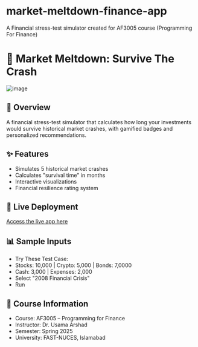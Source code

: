 # market-meltdown-finance-app
A Financial stress-test simulator created for AF3005 course (Programming For Finance)
# 💸 Market Meltdown: Survive The Crash
![image](https://github.com/user-attachments/assets/6cd36595-1c4b-448c-bb70-d4fe3578e0bb)

## 📌 Overview
A financial stress-test simulator that calculates how long your investments would survive historical market crashes, with gamified badges and personalized recommendations.

## ✨ Features
- Simulates 5 historical market crashes
- Calculates "survival time" in months
- Interactive visualizations
- Financial resilience rating system

## 🚀 Live Deployment
[Access the live app here](https://market-meltdown-finance-app-lswgq9kavgmnuojvocxmrj.streamlit.app/)

## 📊 Sample Inputs
- Try These Test Case:
- Stocks: 10,000 | Crypto: 5,000 | Bonds: 7,0000
- Cash: 3,000 | Expenses: 2,000
- Select "2008 Financial Crisis"
- Run

## 📝 Course Information
- Course: AF3005 – Programming for Finance
- Instructor: Dr. Usama Arshad
- Semester: Spring 2025
- University: FAST-NUCES, Islamabad
